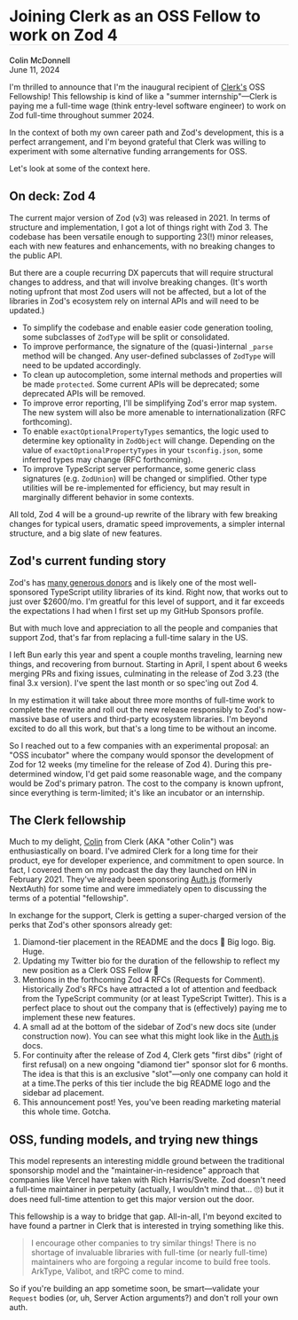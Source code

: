 <h1 style="border-bottom:1px solid #dddddd;">Joining Clerk as an OSS Fellow to work on Zod 4</h1>

<p>
<a href="https://twitter.com/colinhacks" style="font-weight:500;text-decoration:none;">Colin McDonnell</a>
<br/>
June 11, 2024
</p>

I'm thrilled to announce that I'm the inaugural recipient of [Clerk's](https://go.clerk.com/zod-clerk) OSS Fellowship! This fellowship is kind of like a "summer internship"—Clerk is paying me a full-time wage (think entry-level software engineer) to work on Zod full-time throughout summer 2024.

In the context of both my own career path and Zod's development, this is a perfect arrangement, and I'm beyond grateful that Clerk was willing to experiment with some alternative funding arrangements for OSS.

Let's look at some of the context here.

## On deck: Zod 4

The current major version of Zod (v3) was released in 2021. In terms of structure and implementation, I got a lot of things right with Zod 3. The codebase has been versatile enough to supporting 23(!) minor releases, each with new features and enhancements, with no breaking changes to the public API.

But there are a couple recurring DX papercuts that will require structural changes to address, and that will involve breaking changes. (It's worth noting upfront that most Zod users will not be affected, but a lot of the libraries in Zod's ecosystem rely on internal APIs and will need to be updated.)

- To simplify the codebase and enable easier code generation tooling, some subclasses of `ZodType` will be split or consolidated.
- To improve performance, the signature of the (quasi-)internal `_parse` method will be changed. Any user-defined subclasses of `ZodType` will need to be updated accordingly.
- To clean up autocompletion, some internal methods and properties will be made `protected`. Some current APIs will be deprecated; some deprecated APIs will be removed.
- To improve error reporting, I'll be simplifying Zod's error map system. The new system will also be more amenable to internationalization (RFC forthcoming).
- To enable `exactOptionalPropertyTypes` semantics, the logic used to determine key optionality in `ZodObject` will change. Depending on the value of `exactOptionalPropertyTypes` in your `tsconfig.json`, some inferred types may change (RFC forthcoming).
- To improve TypeScript server performance, some generic class signatures (e.g. `ZodUnion`) will be changed or simplified. Other type utilities will be re-implemented for efficiency, but may result in marginally different behavior in some contexts.

All told, Zod 4 will be a ground-up rewrite of the library with few breaking changes for typical users, dramatic speed improvements, a simpler internal structure, and a big slate of new features.

## Zod's current funding story

Zod's has [many generous donors](https://github.com/sponsors/colinhacks) and is likely one of the most well-sponsored TypeScript utility libraries of its kind. Right now, that works out to just over $2600/mo. I'm greatful for this level of support, and it far exceeds the expectations I had when I first set up my GitHub Sponsors profile.

But with much love and appreciation to all the people and companies that support Zod, that's far from replacing a full-time salary in the US.

I left Bun early this year and spent a couple months traveling, learning new things, and recovering from burnout. Starting in April, I spent about 6 weeks merging PRs and fixing issues, culminating in the release of Zod 3.23 (the final 3.x version). I've spent the last month or so spec'ing out Zod 4.

In my estimation it will take about three more months of full-time work to complete the rewrite and roll out the new release responsibly to Zod's now-massive base of users and third-party ecosystem libraries. I'm beyond excited to do all this work, but that's a long time to be without an income.

So I reached out to a few companies with an experimental proposal: an "OSS incubator" where the company would sponsor the development of Zod for 12 weeks (my timeline for the release of Zod 4). During this pre-determined window, I'd get paid some reasonable wage, and the company would be Zod's primary patron. The cost to the company is known upfront, since everything is term-limited; it's like an incubator or an internship.

## The Clerk fellowship

Much to my delight, [Colin](https://twitter.com/tweetsbycolin) from Clerk (AKA "other Colin") was enthusiastically on board. I've admired Clerk for a long time for their product, eye for developer experience, and commitment to open source. In fact, I covered them on my podcast the day they launched on HN in February 2021. They've already been sponsoring [Auth.js](https://authjs.dev) (formerly NextAuth) for some time and were immediately open to discussing the terms of a potential "fellowship".

In exchange for the support, Clerk is getting a super-charged version of the perks that Zod's other sponsors already get:

1. Diamond-tier placement in the README and the docs 💎 Big logo. Big. Huge.
2. Updating my Twitter bio for the duration of the fellowship to reflect my new position as a Clerk OSS Fellow 💅
3. Mentions in the forthcoming Zod 4 RFCs (Requests for Comment). Historically Zod's RFCs have attracted a lot of attention and feedback from the TypeScript community (or at least TypeScript Twitter). This is a perfect place to shout out the company that is (effectively) paying me to implement these new features.
4. A small ad at the bottom of the sidebar of Zod's new docs site (under construction now). You can see what this might look like in the [Auth.js](https://authjs.dev/getting-started) docs.
5. For continuity after the release of Zod 4, Clerk gets "first dibs" (right of first refusal) on a new ongoing "diamond tier" sponsor slot for 6 months. The idea is that this is an exclusive "slot"—only one company can hold it at a time.The perks of this tier include the big README logo and the sidebar ad placement.
6. This announcement post! Yes, you've been reading marketing material this whole time. Gotcha.

## OSS, funding models, and trying new things

This model represents an interesting middle ground between the traditional sponsorship model and the "maintainer-in-residence" approach that companies like Vercel have taken with Rich Harris/Svelte. Zod doesn't need a full-time maintainer in perpetuity (actually, I wouldn't mind that... 🙄) but it does need full-time attention to get this major version out the door.

This fellowship is a way to bridge that gap. All-in-all, I'm beyond excited to have found a partner in Clerk that is interested in trying something like this.

> I encourage other companies to try similar things! There is no shortage of invaluable libraries with full-time (or nearly full-time) maintainers who are forgoing a regular income to build free tools. ArkType, Valibot, and tRPC come to mind.

So if you're building an app sometime soon, be smart—validate your `Request` bodies (or, uh, Server Action arguments?) and don't roll your own auth.
